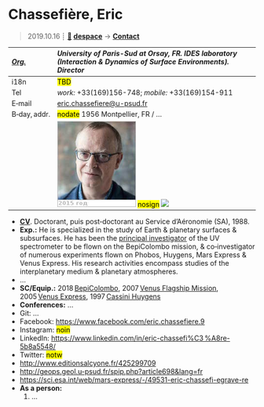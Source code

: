 # Chassefière, Eric
> 2019.10.16 ┊ **[🚀](../index/index.md) [despace](index.md)** → **[Contact](contact.md)**

|*[Org.](contact.md)*|*University of Paris-Sud at Orsay, FR. IDES laboratory (Interaction & Dynamics of Surface Environments). Director*|
|:--|:--|
|i18n| <mark>TBD</mark> |
|Tel| *work:* +33(169)156-748; *mobile:* +33(169)154-911 |
|E‑mail| <eric.chassefiere@u-psud.fr> |
|B‑day, addr.| <mark>nodate</mark> 1956 Montpellier, FR / … |
|| [![](f/contact/c/chassefiere_001_photo_thumb.jpg)](f/contact/c/chassefiere_001_photo.jpg) <mark>nosign</mark> [![](f/contact//_001_sign_thumb.jpg)](f/contact//_001_sign.png) |

   - **[CV](f/contact/c/chassefiere_001_cv.jpg)**. Doctorant, puis post‑doctorant au Service d’Aéronomie (SA), 1988.
   - **Exp.:** He is specialized in the study of Earth & planetary surfaces & subsurfaces. He has been the [principal investigator](principal_investigator.md) of the UV spectrometer to be flown on the BepiColombo mission, & co‑investigator of numerous experiments flown on Phobos, Huygens, Mars Express & Venus Express. His research activities encompass studies of the interplanetary medium & planetary atmospheres.
   - …
   - **SC/Equip.:** 2018 [BepiColombo](bepicolombo.md), 2007 [Venus Flagship Mission](venus_flagship_mission.md), 2005 [Venus Express](venus_express.md), 1997 [Cassini Huygens](cassini_huygens.md)
   - **Conferences:** …
   - Git: …
   - Facebook: <https://www.facebook.com/eric.chassefiere.9>
   - Instagram: <mark>noin</mark>
   - LinkedIn: <https://www.linkedin.com/in/eric-chassefi%C3 %A8re-5b8a5548/>
   - Twitter: <mark>notw</mark>
   - <http://www.editionsalcyone.fr/425299709>
   - <http://geops.geol.u-psud.fr/spip.php?article698&lang=fr>
   - <https://sci.esa.int/web/mars-express/-/49531-eric-chassefi-egrave-re>
   - **As a person:**
      1. …
